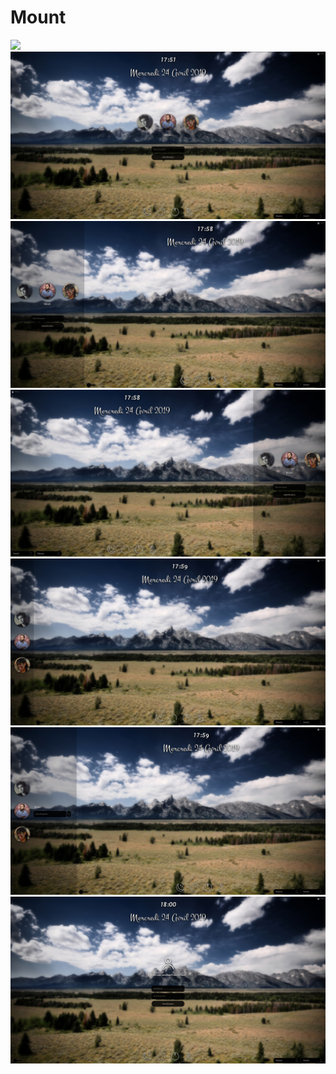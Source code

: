 # Mount
<img src="demo.gif">
<img src="preview1.jpg">
<img src="preview2.jpg">
<img src="preview3.jpg">
<img src="preview4.jpg">
<img src="preview5.jpg">
<img src="preview6.jpg">

